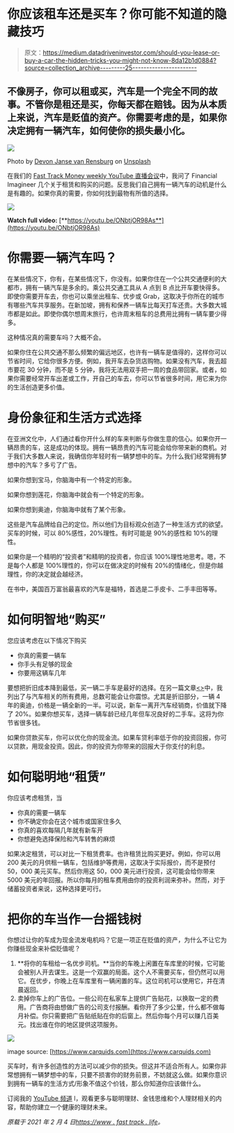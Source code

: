 # 你应该租车还是买车？你可能不知道的隐藏技巧

> 原文：<https://medium.datadriveninvestor.com/should-you-lease-or-buy-a-car-the-hidden-tricks-you-might-not-know-8da12b1d0884?source=collection_archive---------25----------------------->

## 不像房子，你可以租或买，汽车是一个完全不同的故事。不管你是租还是买，你每天都在赔钱。因为从本质上来说，汽车是贬值的资产。你需要考虑的是，如果你决定拥有一辆汽车，如何使你的损失最小化。

![](img/dc733f1b5e72260e3a5a3adcb5056596.png)

Photo by [Devon Janse van Rensburg](https://unsplash.com/@devano23?utm_source=unsplash&utm_medium=referral&utm_content=creditCopyText) on [Unsplash](https://unsplash.com/s/photos/cars?utm_source=unsplash&utm_medium=referral&utm_content=creditCopyText)

在我们的 [Fast Track Money weekly YouTube 直播会议](https://youtu.be/ONbtjOR98As)中，我问了 Financial Imagineer 几个关于租赁和购买的问题。反思我们自己拥有一辆汽车的动机是什么是有趣的。如果你真的需要，你如何找到最物有所值的选择。

![](img/7763da0211dabb40dbc98dc29fb6e57d.png)

**Watch full video:** [**https://youtu.be/ONbtjOR98As**](https://youtu.be/ONbtjOR98As)

# 你需要一辆汽车吗？

在某些情况下，你有，在某些情况下，你没有。如果你住在一个公共交通便利的大都市，拥有一辆汽车是多余的。乘公共交通工具从 A 点到 B 点比开车要快得多。即使你需要开车去，你也可以乘坐出租车、优步或 Grab，这取决于你所在的城市有哪些汽车共享服务。在新加坡，拥有和保养一辆车比每天打车还贵。大多数大城市都是如此。即使你偶尔想周末旅行，也许周末租车的总费用比拥有一辆车要少得多。

这种情况真的需要车吗？大概不会。

如果你住在公共交通不那么频繁的偏远地区，也许有一辆车是值得的，这样你可以节省时间，它给你很多方便。例如，我开车去杂货店购物。如果没有汽车，我去超市要花 30 分钟，而不是 5 分钟，我将无法用双手把一周的食品带回家。或者，如果你需要经常开车出差或工作，开自己的车去，你可以节省很多时间，用它来为你的生活创造更多价值。

# 身份象征和生活方式选择

在亚洲文化中，人们通过看你开什么样的车来判断与你做生意的信心。如果你开一辆昂贵的车，这是成功的体现。拥有一辆昂贵的汽车可能会给你带来新的商机。对于我们大多数人来说，我确信你年轻时有一辆梦想中的车。为什么我们经常拥有梦想中的汽车？多亏了广告。

如果你想到宝马，你脑海中有一个特定的形象。

如果你想到莲花，你脑海中就会有一个特定的形象。

如果你想到奥迪，你脑海中就有了某个形象。

这些是汽车品牌给自己的定位。所以他们为目标观众创造了一种生活方式的欲望。买车的时候，可以 80%感性，20%理性。有时可能是 90%的感性和 10%的理性。

如果你是一个精明的“投资者”和精明的投资者，你应该 100%理性地思考。嗯，不是每个人都是 100%理性的，你可以在做决定的时候有 20%的情绪化，但是你越理性，你的决定就会越经济。

在书中，美国百万富翁最喜欢的汽车是福特，首选是二手皮卡、二手丰田等等。

# 如何明智地“购买”

您应该考虑在以下情况下购买

*   你真的需要一辆车
*   你手头有足够的现金
*   你要用这辆车几年

要想把折旧成本降到最低，买一辆二手车是最好的选择。在另一篇文章[<>](https://www.fasttrack.life/blog/the-under-estimated-costs-of-owning-a-car?rq=car)中，我列出了与汽车相关的所有费用，总数可能会让你震惊。尤其是折旧部分，一辆 4 年的奥迪，价格是一辆全新的一半。可以说，新车一离开汽车经销商，价值就下降了 20%。如果你想买车，选择一辆车龄已经几年但车况良好的二手车。这将为你节省很多钱。

如果你贷款买车，你可以优化你的现金流。如果车贷利率低于你的投资回报，你可以贷款，用现金投资。因此，你的投资为你带来的回报大于你支付的利息。

# 如何聪明地“租赁”

你应该考虑租赁，当

*   你真的需要一辆车
*   你不确定你会在这个城市或国家住多久
*   你真的喜欢每隔几年就有新车开
*   你想避免选择保险和汽车转售的麻烦

如果决定租赁，可以对比一下租赁费率。也许租赁比购买更好。例如，你可以用 200 美元的月供租一辆车，包括维护等费用，这取决于实际报价，而不是预付 50，000 美元买车。然后你用这 50，000 美元进行投资，这可能会给你带来 5000 美元的年回报。所以你每月的租车费用由你的投资利润来弥补。然而，对于储蓄投资者来说，这种选择更可行。

# 把你的车当作一台摇钱树

你想过让你的车成为现金流发电机吗？它是一项正在贬值的资产，为什么不让它为你赚些现金来补偿贬值呢？

1.  **将你的车租给一名优步司机。**当你的车晚上闲置在车库里的时候，它可能会被别人开去谋生。这是一个双赢的局面。这个人不需要买车，但仍然可以用它。在优步，你晚上在车库里有一辆闲置的车。这位司机可以使用它，并在清晨返回。
2.  卖掉你车上的广告位。一些公司在私家车上提供广告贴花，以换取一定的费用。广告商将由想做广告的公司支付报酬。看你开了多少公里，什么都不做每月补偿。你只需要把广告贴纸贴在你的后窗上。然后你每个月可以赚几百美元。找出谁在你的地区提供这项服务。

![](img/09040bca1b68e1007f89ba92acd6a15b.png)

image source: [https://www.carquids.com](https://www.carquids.com)

买车时，有许多创造性的方法可以减少你的损失。但这并不适合所有人。如果你非常想拥有一辆梦想中的车，只要不损害你的财务前景，不妨就这么做。如果你意识到拥有一辆车的生活方式/形象不值这个价钱，那么你知道你应该做什么。

订阅我的 [YouTube 频道](https://bit.ly/3ngv4KQ) l，观看更多与聪明理财、金钱思维和个人理财相关的内容，帮助你建立一个健康的理财未来。

*原载于 2021 年 2 月 4 日*[*https://www . fast track . life*](https://www.fasttrack.life/blog/should-you-lease-or-buy-a-car-the-hidden-tricks-you-might-not-know)*。*